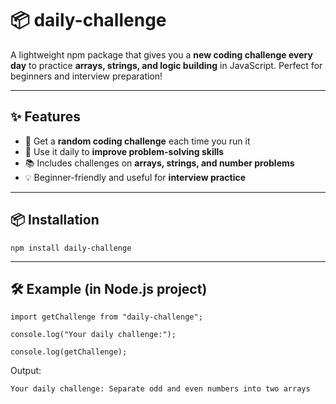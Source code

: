 # 📦 daily-challenge

A lightweight npm package that gives you a **new coding challenge every day** to practice **arrays, strings, and logic building** in JavaScript. Perfect for beginners and interview preparation!  

---

## ✨ Features

- 🎯 Get a **random coding challenge** each time you run it  
- 📅 Use it daily to **improve problem-solving skills**  
- 📚 Includes challenges on **arrays, strings, and number problems**  
- 💡 Beginner-friendly and useful for **interview practice**  

---

## 📦 Installation

`npm install daily-challenge`

--- 

## 🛠 Example (in Node.js project)

`import getChallenge from "daily-challenge";`

`console.log("Your daily challenge:");`

`console.log(getChallenge);`

Output:

``Your daily challenge:
Separate odd and even numbers into two arrays``


